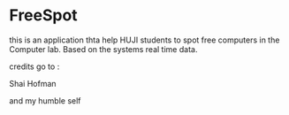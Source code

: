 # FreeSpot

this is an application thta help HUJI students to spot free computers in the Computer lab. 
Based on the systems real time data.

credits go to :

Shai Hofman

and my humble self 
